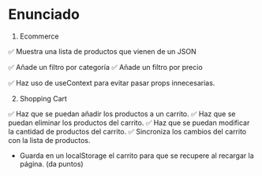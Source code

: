 # Enunciado

1. Ecommerce

✅ Muestra una lista de productos que vienen de un JSON

✅ Añade un filtro por categoría
✅ Añade un filtro por precio

✅ Haz uso de useContext para evitar pasar props innecesarias.

2. Shopping Cart

✅ Haz que se puedan añadir los productos a un carrito.
✅ Haz que se puedan eliminar los productos del carrito.
✅ Haz que se puedan modificar la cantidad de productos del carrito.
✅ Sincroniza los cambios del carrito con la lista de productos.

- Guarda en un localStorage el carrito para que se recupere al recargar la página. (da puntos)
